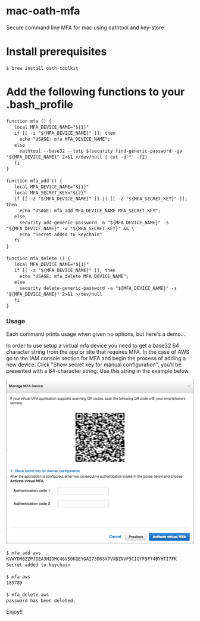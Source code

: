 # mac-oath-mfa
Secure command line MFA for mac using oathtool and key-store

# Install prerequisites
```
$ brew install oath-toolkit
```

# Add the following functions to your .bash_profile
```
function mfa () {
   local MFA_DEVICE_NAME="${1}"
   if [[ -z "${MFA_DEVICE_NAME}" ]]; then
     echo "USAGE: mfa MFA_DEVICE_NAME";
   else
     oathtool --base32 --totp $(security find-generic-password -ga "${MFA_DEVICE_NAME}" 2>&1 >/dev/null | cut -d'"' -f2)
   fi
}

function mfa_add () {
   local MFA_DEVICE_NAME="${1}"
   local MFA_SECRET_KEY="${2}"
   if [[ -z "${MFA_DEVICE_NAME}" ]] || [[ -z "${MFA_SECRET_KEY}" ]]; then
     echo "USAGE: mfa_add MFA_DEVICE_NAME MFA_SECRET_KEY";
   else
     security add-generic-password -a "${MFA_DEVICE_NAME}" -s "${MFA_DEVICE_NAME}" -w "${MFA_SECRET_KEY}" && \
     echo "Secret added to keychain"
   fi
}

function mfa_delete () {
   local MFA_DEVICE_NAME="${1}"
   if [[ -z "${MFA_DEVICE_NAME}" ]]; then
     echo "USAGE: mfa_delete MFA_DEVICE_NAME";
   else
     security delete-generic-password -a "${MFA_DEVICE_NAME}" -s "${MFA_DEVICE_NAME}" 2>&1 >/dev/null
   fi
}
```

### Usage
Each command prints usage when given no options, but here's a demo....


In order to use setup a virtual mfa device you need to get a base32 64 character string from the app
or site that requires MFA. In the case of AWS go to the IAM console section for MFA and begin the
process of adding a new device. Click "Show secret key for manual configuration", you’ll be presented
with a 64-character string. Use this string in the example below.

![AWS MFA Dialogue](images/aws_mfa_dialogue.png?raw=true "AWS MFA Dialogue")
```
$ mfa_add aws KVWYDM6ZZPJIEA3HIOHC46VSGKQEYGAI73D6SX7VXBZNVF5CIOYF5F74BYHTI7FK
Secret added to keychain

$ mfa aws
185789

$ mfa_delete aws
password has been deleted.
```

Enjoy!!
